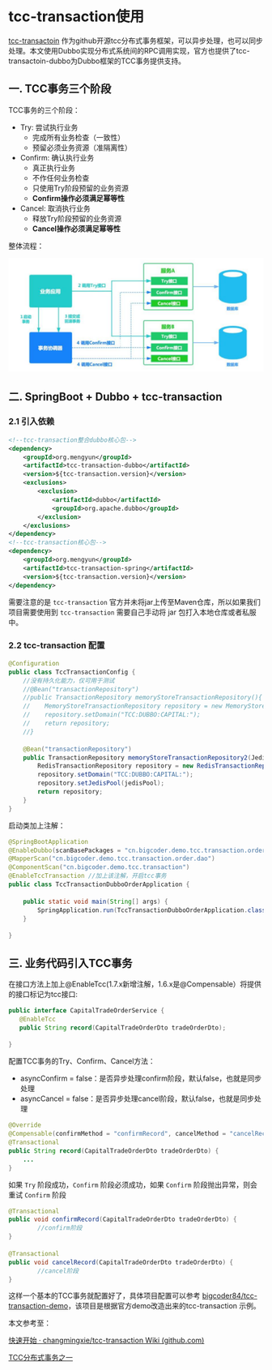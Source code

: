 # tcc-transaction使用

[tcc-transactoin](https://github.com/changmingxie/tcc-transaction) 作为github开源tcc分布式事务框架，可以异步处理，也可以同步处理。本文使用Dubbo实现分布式系统间的RPC调用实现，官方也提供了tcc-transactoin-dubbo为Dubbo框架的TCC事务提供支持。

## 一. TCC事务三个阶段

TCC事务的三个阶段：

- Try: 尝试执行业务
  - 完成所有业务检查（一致性） 
  - 预留必须业务资源（准隔离性）
- Confirm: 确认执行业务
  - 真正执行业务 
  - 不作任何业务检查 
  - 只使用Try阶段预留的业务资源 
  - **Confirm操作必须满足幂等性**
- Cancel: 取消执行业务
  - 释放Try阶段预留的业务资源
  - **Cancel操作必须满足幂等性**

整体流程：

![](../images/9.png)

## 二. SpringBoot + Dubbo + tcc-transaction

### 2.1 引入依赖

```xml
<!--tcc-transaction整合dubbo核心包-->
<dependency>
    <groupId>org.mengyun</groupId>
    <artifactId>tcc-transaction-dubbo</artifactId>
    <version>${tcc-transaction.version}</version>
    <exclusions>
        <exclusion>
            <artifactId>dubbo</artifactId>
            <groupId>org.apache.dubbo</groupId>
        </exclusion>
    </exclusions>
</dependency>
<!--tcc-transaction核心包-->
<dependency>
    <groupId>org.mengyun</groupId>
    <artifactId>tcc-transaction-spring</artifactId>
    <version>${tcc-transaction.version}</version>
</dependency>
```

需要注意的是 `tcc-transaction` 官方并未将jar上传至Maven仓库，所以如果我们项目需要使用到 `tcc-transaction` 需要自己手动将 jar 包打入本地仓库或者私服中。

### 2.2 tcc-transaction 配置

```java
@Configuration
public class TccTransactionConfig {
    //没有持久化能力，仅可用于测试
    //@Bean("transactionRepository")
    //public TransactionRepository memoryStoreTransactionRepository(){
    //    MemoryStoreTransactionRepository repository = new MemoryStoreTransactionRepository();
    //    repository.setDomain("TCC:DUBBO:CAPITAL:");
    //    return repository;
    //}

    @Bean("transactionRepository")
    public TransactionRepository memoryStoreTransactionRepository2(JedisPool jedisPool) {
        RedisTransactionRepository repository = new RedisTransactionRepository();
        repository.setDomain("TCC:DUBBO:CAPITAL:");
        repository.setJedisPool(jedisPool);
        return repository;
    }
}
```

启动类加上注解：

```java
@SpringBootApplication
@EnableDubbo(scanBasePackages = "cn.bigcoder.demo.tcc.transaction.order.service")
@MapperScan("cn.bigcoder.demo.tcc.transaction.order.dao")
@ComponentScan("cn.bigcoder.demo.tcc.transaction")
@EnableTccTransaction //加上该注解，开启tcc事务
public class TccTransactionDubboOrderApplication {

    public static void main(String[] args) {
        SpringApplication.run(TccTransactionDubboOrderApplication.class, args);
    }

}
```

## 三. 业务代码引入TCC事务

在接口方法上加上@EnableTcc(1.7.x新增注解，1.6.x是@Compensable）将提供的接口标记为tcc接口:

```java
public interface CapitalTradeOrderService {
   @EnableTcc
   public String record(CapitalTradeOrderDto tradeOrderDto);

}
```

配置TCC事务的Try、Confirm、Cancel方法：

- asyncConfirm = false：是否异步处理confirm阶段，默认false，也就是同步处理
- asyncCancel = false：是否异步处理cancel阶段，默认false，也就是同步处理

```java
@Override
@Compensable(confirmMethod = "confirmRecord", cancelMethod = "cancelRecord", transactionContextEditor = DubboTransactionContextEditor.class)
@Transactional
public String record(CapitalTradeOrderDto tradeOrderDto) {
    ...
}
```

如果 `Try` 阶段成功，`Confirm` 阶段必须成功，如果 `Confirm` 阶段抛出异常，则会重试 `Confirm` 阶段

```java
@Transactional
public void confirmRecord(CapitalTradeOrderDto tradeOrderDto) {
    	//confirm阶段
}

@Transactional
public void cancelRecord(CapitalTradeOrderDto tradeOrderDto) {
    	//cancel阶段
}
```

这样一个基本的TCC事务就配置好了，具体项目配置可以参考 [bigcoder84/tcc-transaction-demo](https://github.com/bigcoder84/tcc-transaction-demo)，该项目是根据官方demo改造出来的tcc-transaction 示例。



本文参考至：

[快速开始 · changmingxie/tcc-transaction Wiki (github.com)](https://github.com/changmingxie/tcc-transaction/wiki/2-快速开始)

[TCC分布式事务之一](https://blog.csdn.net/a251628111/article/details/107203846)

